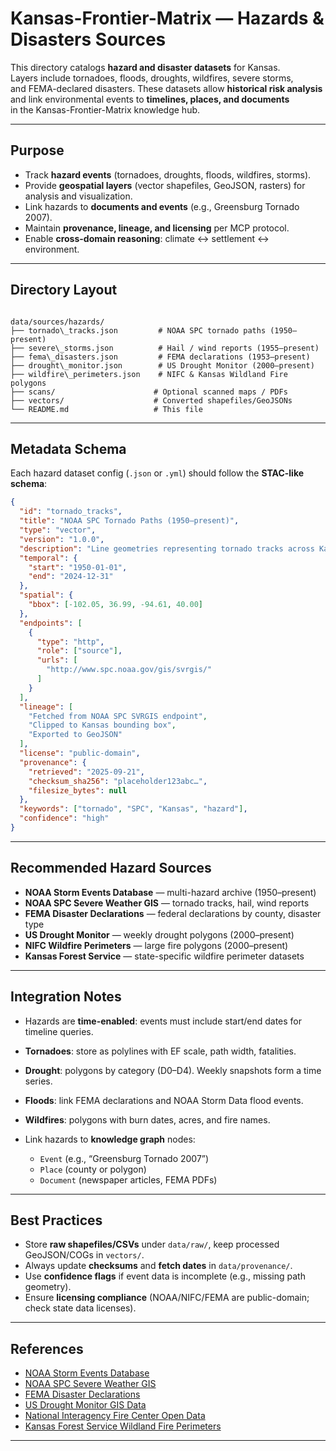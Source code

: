 # Kansas-Frontier-Matrix — Hazards & Disasters Sources

This directory catalogs **hazard and disaster datasets** for Kansas.  
Layers include tornadoes, floods, droughts, wildfires, severe storms,  
and FEMA-declared disasters. These datasets allow **historical risk analysis**  
and link environmental events to **timelines, places, and documents**  
in the Kansas-Frontier-Matrix knowledge hub.

---

## Purpose

- Track **hazard events** (tornadoes, droughts, floods, wildfires, storms).  
- Provide **geospatial layers** (vector shapefiles, GeoJSON, rasters) for analysis and visualization.  
- Link hazards to **documents and events** (e.g., Greensburg Tornado 2007).  
- Maintain **provenance, lineage, and licensing** per MCP protocol.  
- Enable **cross-domain reasoning**: climate ↔ settlement ↔ environment.

---

## Directory Layout

```

data/sources/hazards/
├── tornado\_tracks.json         # NOAA SPC tornado paths (1950–present)
├── severe\_storms.json          # Hail / wind reports (1955–present)
├── fema\_disasters.json         # FEMA declarations (1953–present)
├── drought\_monitor.json        # US Drought Monitor (2000–present)
├── wildfire\_perimeters.json    # NIFC & Kansas Wildland Fire polygons
├── scans/                      # Optional scanned maps / PDFs
├── vectors/                    # Converted shapefiles/GeoJSONs
└── README.md                   # This file

````

---

## Metadata Schema

Each hazard dataset config (`.json` or `.yml`) should follow the **STAC-like schema**:

```json
{
  "id": "tornado_tracks",
  "title": "NOAA SPC Tornado Paths (1950–present)",
  "type": "vector",
  "version": "1.0.0",
  "description": "Line geometries representing tornado tracks across Kansas from 1950 to present, including EF scale, fatalities, and damage.",
  "temporal": {
    "start": "1950-01-01",
    "end": "2024-12-31"
  },
  "spatial": {
    "bbox": [-102.05, 36.99, -94.61, 40.00]
  },
  "endpoints": [
    {
      "type": "http",
      "role": ["source"],
      "urls": [
        "http://www.spc.noaa.gov/gis/svrgis/"
      ]
    }
  ],
  "lineage": [
    "Fetched from NOAA SPC SVRGIS endpoint",
    "Clipped to Kansas bounding box",
    "Exported to GeoJSON"
  ],
  "license": "public-domain",
  "provenance": {
    "retrieved": "2025-09-21",
    "checksum_sha256": "placeholder123abc…",
    "filesize_bytes": null
  },
  "keywords": ["tornado", "SPC", "Kansas", "hazard"],
  "confidence": "high"
}
````

---

## Recommended Hazard Sources

* **NOAA Storm Events Database** — multi-hazard archive (1950–present)
* **NOAA SPC Severe Weather GIS** — tornado tracks, hail, wind reports
* **FEMA Disaster Declarations** — federal declarations by county, disaster type
* **US Drought Monitor** — weekly drought polygons (2000–present)
* **NIFC Wildfire Perimeters** — large fire polygons (2000–present)
* **Kansas Forest Service** — state-specific wildfire perimeter datasets

---

## Integration Notes

* Hazards are **time-enabled**: events must include start/end dates for timeline queries.
* **Tornadoes**: store as polylines with EF scale, path width, fatalities.
* **Drought**: polygons by category (D0–D4). Weekly snapshots form a time series.
* **Floods**: link FEMA declarations and NOAA Storm Data flood events.
* **Wildfires**: polygons with burn dates, acres, and fire names.
* Link hazards to **knowledge graph** nodes:

  * `Event` (e.g., “Greensburg Tornado 2007”)
  * `Place` (county or polygon)
  * `Document` (newspaper articles, FEMA PDFs)

---

## Best Practices

* Store **raw shapefiles/CSVs** under `data/raw/`, keep processed GeoJSON/COGs in `vectors/`.
* Always update **checksums** and **fetch dates** in `data/provenance/`.
* Use **confidence flags** if event data is incomplete (e.g., missing path geometry).
* Ensure **licensing compliance** (NOAA/NIFC/FEMA are public-domain; check state data licenses).

---

## References

* [NOAA Storm Events Database](https://www.ncei.noaa.gov/stormevents/)
* [NOAA SPC Severe Weather GIS](http://www.spc.noaa.gov/gis/svrgis/)
* [FEMA Disaster Declarations](https://www.fema.gov/openfema-data-page/disaster-declarations-summaries-v2)
* [US Drought Monitor GIS Data](https://droughtmonitor.unl.edu/DmData/GISData.aspx)
* [National Interagency Fire Center Open Data](https://www.drought.gov/data-maps-tools/wildland-fire-open-data)
* [Kansas Forest Service Wildland Fire Perimeters](https://hub.kansasgis.org/)

---
